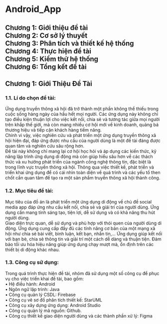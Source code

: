 # Android_App<br>
**Chương 1: Giới thiệu đề tài<br>
Chương 2: Cơ sở lý thuyết<br>
Chương 3: Phân tích và thiết kế hệ thống<br>
Chương 4: Thực hiện đề tài<br>
Chương 5: Kiểm thử hệ thống<br>
Chương 6: Tổng kết đề tài**<br>
-------------------------------------------------------------------------------------------------------------------
## Chương 1: Giới Thiệu Đề Tài<br>

### 1.1. Lí do chọn đề tài:<br>
Ứng dụng truyền thông xã hội đã trở thành một phần không thể thiếu trong cuộc sống hàng ngày của hầu hết mọi người. Các ứng dụng này không chỉ tạo điều kiện thuận lợi cho việc kết nối, chia sẻ và tương tác giữa mọi người trên khắp thế giới, mà còn mang nhiều cơ hội mới về kinh doanh, quảng bá thương hiệu và tiếp cận khách hàng tiềm năng.<br> 
Chính vì vậy, việc nghiên cứu và phát triển một ứng dụng truyền thông xã hội hiện đại, đáp ứng được nhu cầu của người dùng là một đề tài đáng được quan tâm và nghiên cứu sâu rộng hơn.<br>
Đề tài này không chỉ mang lại cơ hội học hỏi và áp dụng các kiến thức, kỹ năng lập trình ứng dụng di động mà còn giúp hiểu sâu hơn về các thách thức và xu hướng phát triển của ngành công nghệ thông tin, đặc biệt là trong lĩnh vực truyền thông xã hội. Thông qua việc thiết kế, phát triển và triển khai ứng dụng để có cái nhìn toàn diện về quá trình và các yếu tố then chốt cần quan tâm để tạo ra một sản phẩm truyền thông xã hội thành công.<br>
### 1.2. Mục tiêu đề tài:<br>
Mục tiêu của đồ án là phát triển một ứng dụng di động về chủ đề social media app đáp ứng nhu cầu kết nối, chia sẻ và giải trí của người dùng. Ứng dụng cần mang tính sáng tạo, tiện lợi, dễ sử dụng và có khả năng thu hút người dùng.<br>
Giao diện trực quan, dễ sử dụng và phù hợp với thói quen của người dùng di động. Ứng dụng cung cấp đầy đủ các tính năng cơ bản của một mạng xã hội như chia sẻ bài viết, bình luận, kết bạn, nhắn tin,... Ứng dụng giúp kết nối với bạn bè, chia sẻ thông tin và giải trí một cách dễ dàng và thuận tiện. Đảm bảo tối ưu hóa hiệu năng giúp ứng dụng chạy mượt mà, ổn định trên các thiết bị di động khác nhau.<br>
### 1.3. Công cụ sử dụng:<br>
Trong quá trình thực hiện đề tài, nhóm đã sử dụng một số công cụ để phục vụ cho việc
triển khai đề tài, bao gồm:<br> 
•	Hệ điều hành: Android<br>
•	Ngôn ngữ lập trình: Java<br>
•	Công cụ quản lý CSDL: Firebase<br>
•	Công cụ vẽ sơ đồ phân tích thiết kế: StarUML<br>
•	Công cụ xây dựng ứng dụng: Android Studio<br>
•	Công cụ quản lý mã nguồn: Github.<br>
•	Công cụ thiết kế giao diện người dùng và các thành phần xử lý: Figma<br>

